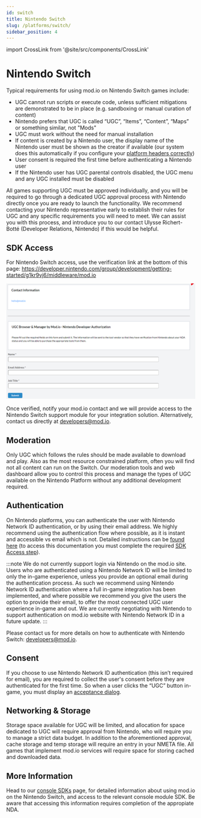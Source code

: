 ```yaml
---
id: switch
title: Nintendo Switch
slug: /platforms/switch/
sidebar_position: 4
---
```

import CrossLink from '@site/src/components/CrossLink'

# Nintendo Switch

Typical requirements for using mod.io on Nintendo Switch games include:
* UGC cannot run scripts or execute code, unless sufficient mitigations are demonstrated to be in place (e.g. sandboxing or manual curation of content)
* Nintendo prefers that UGC is called “UGC”, “Items”, “Content”, “Maps” or something similar, not "Mods"
* UGC must work without the need for manual installation
* If content is created by a Nintendo user, the display name of the Nintendo user must be shown as the creator if available (our system does this automatically if you configure your [platform headers correctly](https://docs.mod.io/restapiref/#platforms))
* User consent is required the first time before authenticating a Nintendo user
* If the Nintendo user has UGC parental controls disabled, the UGC menu and any UGC installed must be disabled

All games supporting UGC must be approved individually, and you will be required to go through a dedicated UGC approval process with Nintendo directly once you are ready to launch the functionality. We recommend contacting your Nintendo representative early to establish their rules for UGC and any specific requirements you will need to meet. We can assist you with this process, and introduce you to our contact Ulysse Richert-Botté (Developer Relations, Nintendo) if this would be helpful.

## SDK Access

For Nintendo Switch access, use the verification link at the bottom of this page: https://developer.nintendo.com/group/development/getting-started/g1kr9vj6/middleware/mod.io

![Screenshot of the contact form used for NDA verification via the Nintendo Dev Portal](images/console-support/nintendo_verification.png)

Once verified, notify your mod.io contact and we will provide access to the Nintendo Switch support module for your integration solution. Alternatively, contact us directly at developers@mod.io.

## Moderation

Only UGC which follows the rules should be made available to download and play. Also as the most resource constrained platform, often you will find not all content can run on the Switch. Our moderation tools and web dashboard allow you to control this process and manage the types of UGC available on the Nintendo Platform without any additional development required.

## Authentication

On Nintendo platforms, you can authenticate the user with Nintendo Network ID authentication, or by using their email address. We highly recommend using the authentication flow where possible, as it is instant and accessible vs email which is not. Detailed instructions can be [found here](https://docs.mod.io/partners/switch/authentication/) (to access this documentation you must complete the required [SDK Access step](#sdk-access)).

:::note
We do not currently support login via Nintendo on the mod.io site. Users who are authenticated using a Nintendo Network ID will be limited to only the in-game experience, unless you provide an optional email during the authentication process. As such we recommend using Nintendo Network ID authentication where a full in-game integration has been implemented, and where possible we recommend you give the users the option to provide their email, to offer the most connected UGC user experience in-game and out. We are currently negotiating with Nintendo to support authentication on mod.io website with Nintendo Network ID in a future update.
:::

Please contact us for more details on how to authenticate with Nintendo Switch: developers@mod.io.

## Consent

If you choose to use Nintendo Network ID authentication (this isn’t required for email), you are required to collect the user's consent before they are authenticated for the first time. So when a user clicks the “UGC” button in-game, you must display an [acceptance dialog](/terms/).

## Networking & Storage

Storage space available for UGC will be limited, and allocation for space dedicated to UGC will require approval from Nintendo, who will require you to manage a strict data budget. In addition to the aforementioned approval, cache storage and temp storage will require an entry in your NMETA file. All games that implement mod.io services will require space for storing cached and downloaded data.

## More Information

Head to our [console SDKs](/platforms/console-sdks/) page, for detailed information about using mod.io on the Nintendo Switch, and access to the relevant console module SDK. Be aware that accessing this information requires completion of the appropiate NDA.